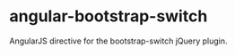 angular-bootstrap-switch
========================

AngularJS directive for the bootstrap-switch jQuery plugin.
